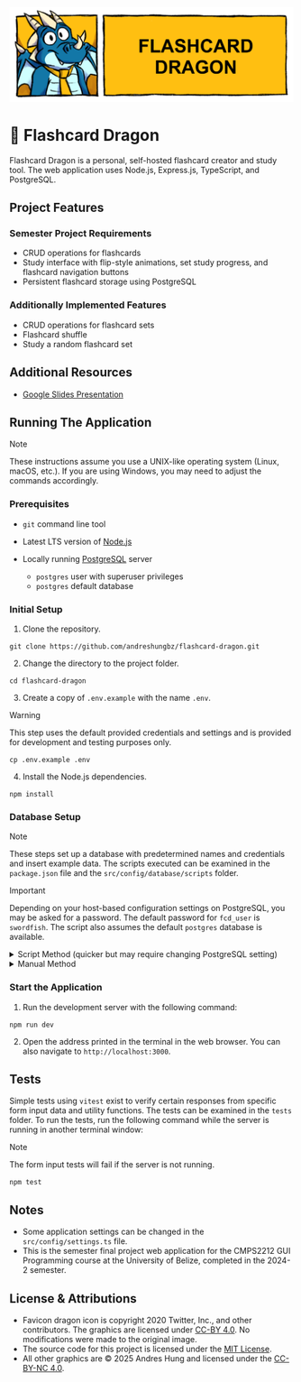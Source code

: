![Flashcard Dragon Header](assets/header.png)

# 🐉 Flashcard Dragon

Flashcard Dragon is a personal, self-hosted flashcard creator and study tool. The web application uses Node.js, Express.js, TypeScript, and PostgreSQL.

## Project Features

### Semester Project Requirements

- CRUD operations for flashcards
- Study interface with flip-style animations, set study progress, and flashcard navigation buttons
- Persistent flashcard storage using PostgreSQL

### Additionally Implemented Features

- CRUD operations for flashcard sets
- Flashcard shuffle
- Study a random flashcard set

## Additional Resources

- [Google Slides Presentation](https://docs.google.com/presentation/d/1PDnU__wb4es-s9-fmoOAFeSx_LbUgAsjoR2lq4ACaLU/edit?usp=sharing)

## Running The Application

> [!NOTE]
> These instructions assume you use a UNIX-like operating system (Linux, macOS, etc.). If you are using Windows, you may need to adjust the commands accordingly.

### Prerequisites

- `git` command line tool
- Latest LTS version of [Node.js](https://nodejs.org/en)
- Locally running [PostgreSQL](https://www.postgresql.org/) server

  - `postgres` user with superuser privileges
  - `postgres` default database

### Initial Setup

1. Clone the repository.

```
git clone https://github.com/andreshungbz/flashcard-dragon.git
```

2. Change the directory to the project folder.

```
cd flashcard-dragon
```

3. Create a copy of `.env.example` with the name `.env`.

> [!WARNING]
> This step uses the default provided credentials and settings and is provided for development and testing purposes only.

```
cp .env.example .env
```

4. Install the Node.js dependencies.

```
npm install
```

### Database Setup

> [!NOTE]
> These steps set up a database with predetermined names and credentials and insert example data. The scripts executed can be examined in the `package.json` file and the `src/config/database/scripts` folder.

> [!IMPORTANT]
> Depending on your host-based configuration settings on PostgreSQL, you may be asked for a password. The default password for `fcd_user` is `swordfish`. The script also assumes the default `postgres` database is available.

<details>
  <summary>Script Method (quicker but may require changing PostgreSQL setting)</summary>

> [!IMPORTANT]
> The scripts will only work if your PostgreSQL host-based authentication configuration setting is set to `md5` or `scram-sha-256`.

### Update PostgreSQL HBA Configuration

1. Log in to `psql` as the `postgres` superuser and run the following command to find the location of your PostgreSQL host-based authentication configuration file.

```
SHOW hba_file;
```

2. Return to your terminal and open the file in the `nano` text editor.

```
sudo nano {YOUR_HBA_FILE_LOCATION}
```

3. For the `local` unix socket connections row as well as any rows concerning `postgres`, change the `METHOD` to `md5` or `scram-sha-256` (better). It should look like this:

```
# Database administrative login by Unix domain socket
local   all             postgres                                scram-sha-256

# TYPE  DATABASE        USER            ADDRESS                 METHOD
local   all             all                                     scram-sha-256
```

4. Save the file, then restart the PostgreSQL server daemon:

```
sudo systemctl restart postgresql
```

5. In the terminal, run the following command to execute the database scripts:

```
npm run dbinitiate
```

</details>

<details>
  <summary>Manual Method</summary>

> [!IMPORTANT]
> Make sure you're in the project root directory.

1. Log in to `psql` as the `postgres` superuser and paste the following in the `psql` prompt.

```
\i ./src/config/database/scripts/setup.sql
```

2. Connect in the new database.

```
\c flashcard_dragon postgres
```

3. Create the tables and example data.

```
\i .src/config/database/scripts/tables.sql
```

</details>

### Start the Application

1. Run the development server with the following command:

```
npm run dev
```

2. Open the address printed in the terminal in the web browser. You can also navigate to `http://localhost:3000`.

## Tests

Simple tests using `vitest` exist to verify certain responses from specific form input data and utility functions. The tests can be examined in the `tests` folder. To run the tests, run the following command while the server is running in another terminal window:

> [!NOTE]
> The form input tests will fail if the server is not running.

```
npm test
```

## Notes

- Some application settings can be changed in the `src/config/settings.ts` file.
- This is the semester final project web application for the CMPS2212 GUI Programming course at the University of Belize, completed in the 2024-2 semester.

## License & Attributions

- Favicon dragon icon is copyright 2020 Twitter, Inc., and other contributors. The graphics are licensed under [CC-BY 4.0](https://creativecommons.org/licenses/by/4.0/). No modifications were made to the original image.
- The source code for this project is licensed under the [MIT License](LICENSE).
- All other graphics are © 2025 Andres Hung and licensed under the [CC-BY-NC 4.0](https://creativecommons.org/licenses/by-nc/4.0/).

